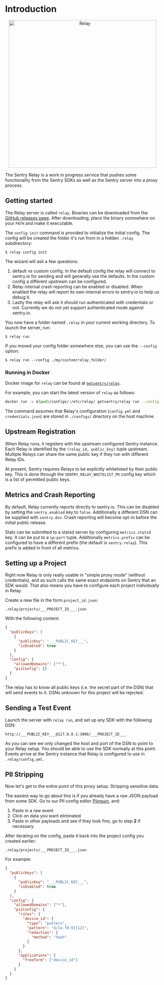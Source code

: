 # Introduction

<p align="center">
  <p align="center">
    <img src="https://github.com/getsentry/relay/blob/master/artwork/relay-logo.png?raw=true" alt="Relay" width="480">
  </p>
</p>

The Sentry Relay is a work in progress service that pushes some functionality
from the Sentry SDKs as well as the Sentry server into a proxy process.

## Getting started

The Relay server is called `relay`. Binaries can be downloaded from the [GitHub
releases page](https://github.com/getsentry/relay/releases). After downloading,
place the binary somewhere on your `PATH` and make it executable.

The `config init` command is provided to initialize the initial config. The
config will be created the folder it's run from in a hidden `.relay`
subdirectory:

    $ relay config init

The wizard will ask a few questions:

1. default vs custom config. In the default config the relay will connect to
   sentry.io for sending and will generally use the defaults. In the custom
   config a different upstream can be configured.
2. Relay internal crash reporting can be enabled or disabled. When enabled the
   relay will report its own internal errors to sentry.io to help us debug it.
3. Lastly the relay will ask it should run authenticated with credentials or
   not. Currently we do not yet support authenticated mode against sentry.io.

You now have a folder named `.relay` in your current working directory. To
launch the server, run:

    $ relay run

If you moved your config folder somewhere else, you can use the `--config` option:

    $ relay run --config ./my/custom/relay_folder/

### Running in Docker

Docker image for `relay` can be found at [`getsentry/relay`](https://hub.docker.com/r/getsentry/relay/).

For example, you can start the latest version of `relay` as follows:

```sh
docker run -v $(pwd)/configs/:/etc/relay/ getsentry/relay run --config /etc/relay
```

The command assumes that Relay's configuration (`config.yml` and
`credentials.json`) are stored in `./configs/` directory on the host machine.

## Upstream Registration

When Relay runs, it registers with the upstream configured Sentry instance. Each
Relay is identified by the `(relay_id, public_key)` tuple upstream. Multiple
Relays can share the same public key if they run with different Relay IDs.

At present, Sentry requires Relays to be explicitly whitelisted by their public
key. This is done through the `SENTRY_RELAY_WHITELIST_PK` config key which is a
list of permitted public keys.

## Metrics and Crash Reporting

By default, Relay currently reports directly to sentry.io. This can be disabled
by setting the `sentry.enabled` key to `false`. Additionally a different DSN can
be supplied with `sentry.dsn`. Crash reporting will become opt-in before the
initial public release.

Stats can be submitted to a statsd server by configuring `metrics.statsd` key.
It can be put to a `ip:port` tuple. Additionally `metrics.prefix` can be
configured to have a different prefix (the default is `sentry.relay`). This
prefix is added in front of all metrics.

## Setting up a Project

Right now Relay is only really usable in "simple proxy mode" (without
credentials), and as such calls the same exact endpoints on Sentry that an SDK
would. That also means you have to configure each project individually in Relay.

Create a new file in the form `project_id.json`:

```
.relay/projects/___PROJECT_ID___.json
```

With the following content:

```json
{
  "publicKeys": [
    {
      "publicKey": "___PUBLIC_KEY___",
      "isEnabled": true
    }
  ],
  "config": {
    "allowedDomains": ["*"],
    "piiConfig": {}
  }
}
```

The relay has to know all public keys (i.e. the secret part of the DSN) that
will send events to it. DSNs unknown for this project will be rejected.

## Sending a Test Event

Launch the server with `relay run`, and set up any SDK with the following DSN:

```
http://___PUBLIC_KEY___@127.0.0.1:3000/___PROJECT_ID___
```

As you can see we only changed the host and port of the DSN to point to your
Relay setup. You should be able to use the SDK normally at this point. Events
arrive at the Sentry instance that Relay is configured to use in
`.relay/config.yml`.

## PII Stripping

Now let's get to the entire point of this proxy setup: Stripping sensitive data.

The easiest way to go about this is if you already have a raw JSON payload from
some SDK. Go to our PII config editor
[Piinguin](https://getsentry.github.io/piinguin/), and:

1. Paste in a raw event
2. Click on data you want eliminated
3. Paste in other payloads and see if they look fine, go to step **2** if
   necessary.

After iterating on the config, paste it back into the project config you created
earlier:

```
.relay/projects/___PROJECT_ID___.json
```

For example:

```json
{
  "publicKeys": [
    {
      "publicKey": "___PUBLIC_KEY___",
      "isEnabled": true
    }
  ],
  "config": {
    "allowedDomains": ["*"],
    "piiConfig": {
      "rules": {
        "device_id": {
          "type": "pattern",
          "pattern": "d/[a-f0-9]{12}",
          "redaction": {
            "method": "hash"
          }
        }
      },
      "applications": {
        "freeform": ["device_id"]
      }
    }
  }
}
```

